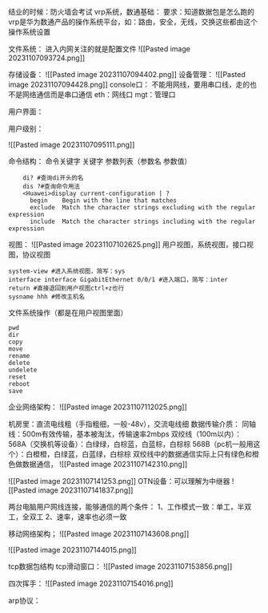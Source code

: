 结业的时候：防火墙会考试
vrp系统，数通基础：
要求：知道数据包是怎么跑的
vrp是华为数通产品的操作系统平台，如：路由，安全，无线，交换这些都由这个操作系统设置

文件系统：
进入内网关注的就是配置文件
![[Pasted image 20231107093724.png]]

存储设备：
![[Pasted image 20231107094402.png]]
设备管理：
![[Pasted image 20231107094428.png]]
console口：
	不能用网线，要用串口线，走的也不是网络通信而是串口通信
eth：网线口
mgt：管理口

用户界面：

用户级别：

![[Pasted image 20231107095111.png]]


命令结构：
	命令关键字  关键字  参数列表（参数名 参数值）
```shell
	di? #查询di开头的名
	dis ?#查询命令用法
	<Huawei>display current-configuration | ?
	  begin    Begin with the line that matches
	  exclude  Match the character strings excluding with the regular expression
	  include  Match the character strings including with the regular expression

```

视图：
![[Pasted image 20231107102625.png]]
用户视图，系统视图，接口视图，协议视图
```shell
system-view #进入系统视图，简写：sys
interface interface GigabitEthernet 0/0/1 #进入端口，简写：inter
return #直接退回到用户视图ctrl+z也行
sysname hhh #修改主机名
```
文件系统操作（都是在用户视图里面）
```shell
pwd
dir
copy
move
rename
delete
undelete
reset 
reboot
save
```

企业网络架构：
![[Pasted image 20231107112025.png]]

机房里：直流电线粗（手指粗细，一般-48v），交流电线细
数据传输介质：
	同轴线：500m有效传输，基本被淘汰，传输速率2mbps
	双绞线（100m以内）：
		568A（交换机等设备）：白绿绿，白棕蓝，白蓝棕，白棕棕
		568B（pc机一般用这个）：白橙橙，白绿蓝，白蓝绿，白棕棕
	双绞线中的数据通信实际上只有绿色和橙色做数据通信，
![[Pasted image 20231107142310.png]]

![[Pasted image 20231107141253.png]]
OTN设备：可以理解为中继器 
![[Pasted image 20231107141837.png]]

两台电脑用户网线连接，能够通信的两个条件：
	1、工作模式一致：单工，半双工，全双工
	2、速率，速率也必须一致

移动网络架构；
![[Pasted image 20231107143608.png]]


![[Pasted image 20231107144015.png]]





tcp数据包结构
tcp滑动窗口：
![[Pasted image 20231107153856.png]]

四次挥手：
![[Pasted image 20231107154016.png]]

arp协议：


